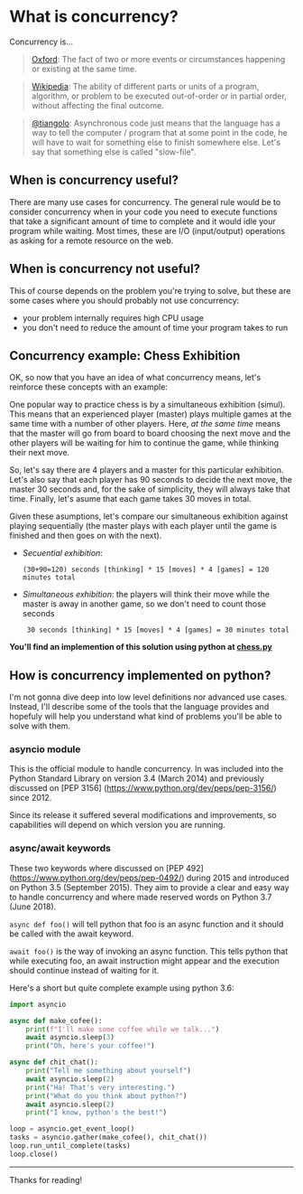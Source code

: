 # What is concurrency?

Concurrency is...

> [Oxford](https://www.lexico.com/en/definition/concurrence): The fact of two or more events or circumstances happening or existing at the same time.

> [Wikipedia](https://en.wikipedia.org/wiki/Concurrency_(computer_science)): The ability of different parts or units of a program, algorithm, or problem to be executed out-of-order or in partial order, without affecting the final outcome.

> [@tiangolo](https://fastapi.tiangolo.com/async/#asynchronous-code): Asynchronous code just means that the language has a way to tell the computer / program that at some point in the code, he will have to wait for something else to finish somewhere else. Let's say that something else is called "slow-file".

## When is concurrency useful?

There are many use cases for concurrency. The general rule would be to consider concurrency when in your code you need to execute functions that take a significant amount of time to complete and it would idle your program while waiting. Most times, these are I/O (input/output) operations as asking for a remote resource on the web.

## When is concurrency __not__ useful?

This of course depends on the problem you're trying to solve, but these are some cases where you should probably not use concurrency:

- your problem internally requires high CPU usage
- you don't need to reduce the amount of time your program takes to run

## Concurrency example: Chess Exhibition

OK, so now that you have an idea of what concurrency means, let's reinforce these concepts with an example:

One popular way to practice chess is by a simultaneous exhibition (simul). 
This means that an experienced player (master) plays multiple games at the same time with a number of other players.
Here, _at the same time_ means that the master will go from board to board choosing the next move and the other players will be waiting for him to continue the game, while thinking their next move.

So, let's say there are 4 players and a master for this particular exhibition.
Let's also say that each player has 90 seconds to decide the next move, the master 30 seconds and, for the sake of simplicity, they will always take that time. Finally, let's asume that each game takes 30 moves in total.

Given these asumptions, let's compare our simultaneous exhibition against playing sequentially (the master plays with each player until the game is finished and then goes on with the next).

- _Secuential exhibition_: 
   
      (30+90=120) seconds [thinking] * 15 [moves] * 4 [games] = 120 minutes total

- _Simultaneous exhibition_: the players will think their move while the master is away in another game, so we don't need to count those seconds

       30 seconds [thinking] * 15 [moves] * 4 [games] = 30 minutes total

__You'll find an implemention of this solution using python at [chess.py](https://github.com/unmateo/about-python/blob/develop/concurrency/chess.py)__

## How is concurrency implemented on python?

I'm not gonna dive deep into low level definitions nor advanced use cases. Instead, I'll describe some of the tools that the language provides and hopefuly will help you understand what kind of problems you'll be able to solve with them.

### asyncio module

This is the official module to handle concurrency. In was included into the Python Standard Library on version 3.4 (March 2014) and previously discussed on [PEP 3156] (https://www.python.org/dev/peps/pep-3156/) since 2012.

Since its release it suffered several modifications and improvements, so capabilities will depend on which version you are running.


### async/await keywords

These two keywords where discussed on [PEP 492] (https://www.python.org/dev/peps/pep-0492/) during 2015 and introduced on Python 3.5 (September 2015). They aim to provide a clear and easy way to handle concurrency and where made reserved words on Python 3.7 (June 2018).

```async def foo()``` will tell python that foo is an async function and it should be called with the await keyword.

```await foo()``` is the way of invoking an async function. This tells python that while executing foo, an await instruction might appear and the execution should continue instead of waiting for it.

Here's a short but quite complete example using python 3.6:

```python
import asyncio

async def make_cofee():
    print(f"I'll make some coffee while we talk...")
    await asyncio.sleep(3)
    print("Oh, here's your coffee!")

async def chit_chat():
    print("Tell me something about yourself")
    await asyncio.sleep(2)
    print("Ha! That's very interesting.")
    print("What do you think about python?")
    await asyncio.sleep(2)
    print("I know, python's the best!")

loop = asyncio.get_event_loop()
tasks = asyncio.gather(make_cofee(), chit_chat())
loop.run_until_complete(tasks)
loop.close()
```
---
Thanks for reading!